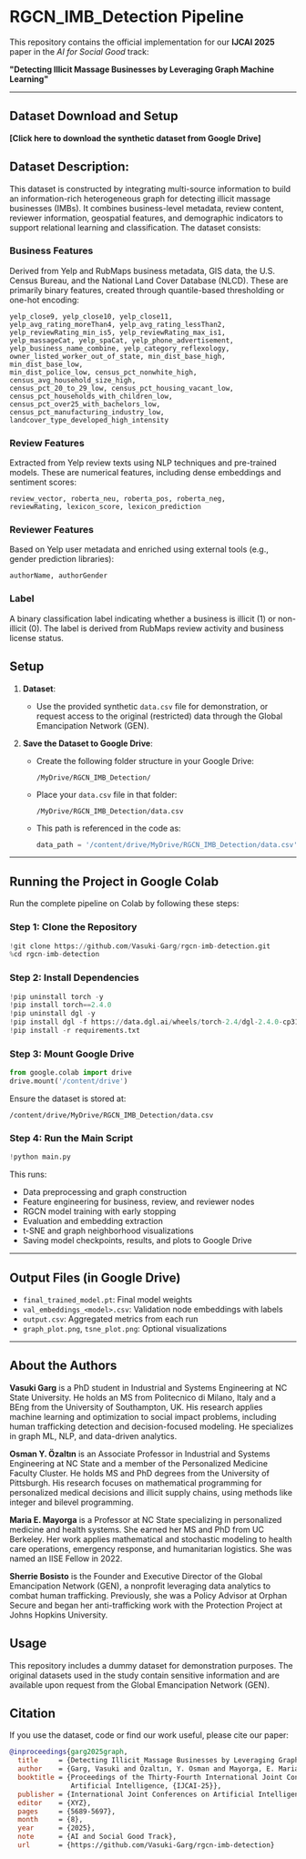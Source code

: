 # RGCN_IMB_Detection Pipeline

This repository contains the official implementation for our **IJCAI 2025** paper in the *AI for Social Good* track:

**"Detecting Illicit Massage Businesses by Leveraging Graph Machine Learning"**

---

## Dataset Download and Setup
**[Click here to download the synthetic dataset from Google Drive]**

## Dataset Description:
This dataset is constructed by integrating multi-source information to build an information-rich heterogeneous graph for detecting illicit massage businesses (IMBs). It combines business-level metadata, review content, reviewer information, geospatial features, and demographic indicators to support relational learning and classification.
The dataset consists:

### Business Features
Derived from Yelp and RubMaps business metadata, GIS data, the U.S. Census Bureau, and the National Land Cover Database (NLCD). These are primarily binary features, created through quantile-based thresholding or one-hot encoding:
```
yelp_close9, yelp_close10, yelp_close11, 
yelp_avg_rating_moreThan4, yelp_avg_rating_lessThan2, 
yelp_reviewRating_min_is5, yelp_reviewRating_max_is1, 
yelp_massageCat, yelp_spaCat, yelp_phone_advertisement, 
yelp_business_name_combine, yelp_category_reflexology, 
owner_listed_worker_out_of_state, min_dist_base_high, min_dist_base_low, 
min_dist_police_low, census_pct_nonwhite_high, census_avg_household_size_high, 
census_pct_20_to_29_low, census_pct_housing_vacant_low, 
census_pct_households_with_children_low, census_pct_over25_with_bachelors_low, 
census_pct_manufacturing_industry_low, landcover_type_developed_high_intensity
```
### Review Features
Extracted from Yelp review texts using NLP techniques and pre-trained models. These are numerical features, including dense embeddings and sentiment scores:
```
review_vector, roberta_neu, roberta_pos, roberta_neg, 
reviewRating, lexicon_score, lexicon_prediction
```
### Reviewer Features
Based on Yelp user metadata and enriched using external tools (e.g., gender prediction libraries):
```
authorName, authorGender
```
### Label
A binary classification label indicating whether a business is illicit (1) or non-illicit (0). The label is derived from RubMaps review activity and business license status.

## Setup

1. **Dataset**:
   - Use the provided synthetic `data.csv` file for demonstration, or request access to the original (restricted) data through the Global Emancipation Network (GEN).

2. **Save the Dataset to Google Drive**:
   - Create the following folder structure in your Google Drive:
     ```
     /MyDrive/RGCN_IMB_Detection/
     ```
   - Place your `data.csv` file in that folder:
     ```
     /MyDrive/RGCN_IMB_Detection/data.csv
     ```
   - This path is referenced in the code as:
     ```python
     data_path = '/content/drive/MyDrive/RGCN_IMB_Detection/data.csv'
     ```

---

## Running the Project in Google Colab

Run the complete pipeline on Colab by following these steps:

### Step 1: Clone the Repository
```python
!git clone https://github.com/Vasuki-Garg/rgcn-imb-detection.git
%cd rgcn-imb-detection
```

### Step 2: Install Dependencies
```python
!pip uninstall torch -y
!pip install torch==2.4.0
!pip uninstall dgl -y
!pip install dgl -f https://data.dgl.ai/wheels/torch-2.4/dgl-2.4.0-cp311-cp311-manylinux1_x86_64.whl
!pip install -r requirements.txt
```

### Step 3: Mount Google Drive
```python
from google.colab import drive
drive.mount('/content/drive')
```
Ensure the dataset is stored at:
```
/content/drive/MyDrive/RGCN_IMB_Detection/data.csv
```

### Step 4: Run the Main Script
```python
!python main.py
```

This runs:
- Data preprocessing and graph construction
- Feature engineering for business, review, and reviewer nodes
- RGCN model training with early stopping
- Evaluation and embedding extraction
- t-SNE and graph neighborhood visualizations
- Saving model checkpoints, results, and plots to Google Drive

---

## Output Files (in Google Drive)
- `final_trained_model.pt`: Final model weights
- `val_embeddings_<model>.csv`: Validation node embeddings with labels
- `output.csv`: Aggregated metrics from each run
- `graph_plot.png`, `tsne_plot.png`: Optional visualizations

---

## About the Authors
**Vasuki Garg** is a PhD student in Industrial and Systems Engineering at NC State University. He holds an MS from Politecnico di Milano, Italy and a BEng from the University of Southampton, UK. His research applies machine learning and optimization to social impact problems, including human trafficking detection and decision-focused modeling. He specializes in graph ML, NLP, and data-driven analytics.

**Osman Y. Özaltın** is an Associate Professor in Industrial and Systems Engineering at NC State and a member of the Personalized Medicine Faculty Cluster. He holds MS and PhD degrees from the University of Pittsburgh. His research focuses on mathematical programming for personalized medical decisions and illicit supply chains, using methods like integer and bilevel programming.

**Maria E. Mayorga** is a Professor at NC State specializing in personalized medicine and health systems. She earned her MS and PhD from UC Berkeley. Her work applies mathematical and stochastic modeling to health care operations, emergency response, and humanitarian logistics. She was named an IISE Fellow in 2022.

**Sherrie Bosisto** is the Founder and Executive Director of the Global Emancipation Network (GEN), a nonprofit leveraging data analytics to combat human trafficking. Previously, she was a Policy Advisor at Orphan Secure and began her anti-trafficking work with the Protection Project at Johns Hopkins University.

## Usage
This repository includes a dummy dataset for demonstration purposes. The original datasets used in the study contain sensitive information and are available upon request from the Global Emancipation Network (GEN).

## Citation

If you use the dataset, code or find our work useful, please cite our paper:

```bibtex
@inproceedings{garg2025graph,
  title     = {Detecting Illicit Massage Businesses by Leveraging Graph Machine Learning},
  author    = {Garg, Vasuki and Özaltın, Y. Osman and Mayorga, E. Maria and Bosisto, Sherrie},
  booktitle = {Proceedings of the Thirty-Fourth International Joint Conference on
               Artificial Intelligence, {IJCAI-25}},
  publisher = {International Joint Conferences on Artificial Intelligence Organization},
  editor    = {XYZ},
  pages     = {5689-5697},
  month     = {8},
  year      = {2025},
  note      = {AI and Social Good Track},
  url       = {https://github.com/Vasuki-Garg/rgcn-imb-detection}
```


